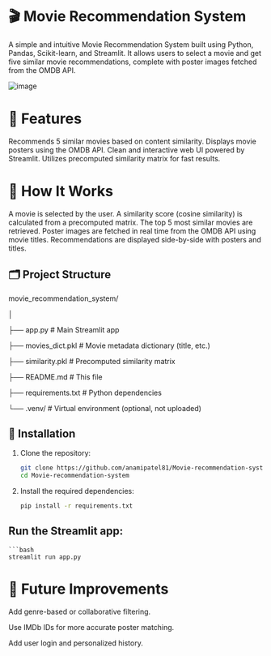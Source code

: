 # 🎬 Movie Recommendation System

A simple and intuitive Movie Recommendation System built using Python, Pandas, Scikit-learn, and Streamlit. It allows users to select a movie and get five similar movie recommendations, complete with poster images fetched from the OMDB API.

![image](https://github.com/user-attachments/assets/03d8705c-257b-4049-a312-7c3baee9786c)

# 🚀 Features

Recommends 5 similar movies based on content similarity.
Displays movie posters using the OMDB API.
Clean and interactive web UI powered by Streamlit.
Utilizes precomputed similarity matrix for fast results.

# 🧠 How It Works

A movie is selected by the user.
A similarity score (cosine similarity) is calculated from a precomputed matrix.
The top 5 most similar movies are retrieved.
Poster images are fetched in real time from the OMDB API using movie titles.
Recommendations are displayed side-by-side with posters and titles.

## 🗂 Project Structure

movie_recommendation_system/

│

├── app.py                 # Main Streamlit app

├── movies_dict.pkl        # Movie metadata dictionary (title, etc.)

├── similarity.pkl         # Precomputed similarity matrix

├── README.md              # This file

├── requirements.txt       # Python dependencies

└── .venv/                 # Virtual environment (optional, not uploaded)

## 🔧 Installation

1. Clone the repository:
   ```bash
   git clone https://github.com/anamipatel81/Movie-recommendation-system.git
   cd Movie-recommendation-system
2. Install the required dependencies:
   ```bash
   pip install -r requirements.txt

##  Run the Streamlit app:
    ```bash
    streamlit run app.py

# 📌 Future Improvements

Add genre-based or collaborative filtering.

Use IMDb IDs for more accurate poster matching.

Add user login and personalized history.

